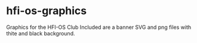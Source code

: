 # hfi-os-graphics
Graphics for the HFI-OS Club 
Included are a banner SVG and png files with thite and black background.

